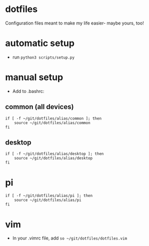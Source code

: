 # dotfiles

Configuration files meant to make my life easier- maybe yours, too!

# automatic setup

- run `python3 scripts/setup.py`

# manual setup

- Add to .bashrc:

## common (all devices)

```
if [ -f ~/git/dotfiles/alias/common ]; then
    source ~/git/dotfiles/alias/common
fi
```

## desktop

```
if [ -f ~/git/dotfiles/alias/desktop ]; then
    source ~/git/dotfiles/alias/desktop
fi
```

# pi

```
if [ -f ~/git/dotfiles/alias/pi ]; then
    source ~/git/dotfiles/alias/pi
fi
```

# vim

- In your .vimrc file, add `so ~/git/dotfiles/dotfiles.vim`

